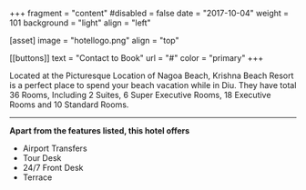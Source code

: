 +++
fragment = "content"
#disabled = false
date = "2017-10-04"
weight = 101
background = "light"
align = "left"

[asset]
  image = "hotellogo.png"
  align = "top"

 [[buttons]]
  text = "Contact to Book"
  url = "#"
  color = "primary"
+++


 Located at the Picturesque Location of Nagoa Beach, Krishna Beach Resort is a perfect place to spend your beach vacation while in Diu. They have total 36 Rooms, Including 2 Suites, 6 Super Executive Rooms, 18 Executive Rooms and 10 Standard Rooms.  
***
**Apart from the features listed, this hotel offers**
- Airport Transfers
- Tour Desk
- 24/7 Front Desk
- Terrace